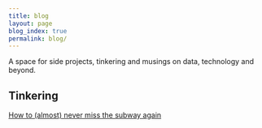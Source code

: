 ```yaml
---
title: blog
layout: page
blog_index: true
permalink: blog/
---
```

A space for side projects, tinkering and musings on data, technology and beyond. 

## Tinkering
[How to (almost) never miss the subway again](/posts/arrivals_rgb_display/)